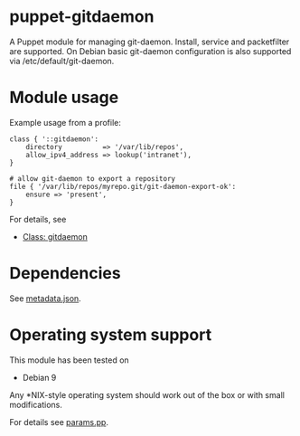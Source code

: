 # puppet-gitdaemon

A Puppet module for managing git-daemon. Install, service and packetfilter are 
supported. On Debian basic git-daemon configuration is also supported via 
/etc/default/git-daemon.

# Module usage

Example usage from a profile:

    class { '::gitdaemon':
        directory          => '/var/lib/repos',
        allow_ipv4_address => lookup('intranet'),
    }
    
    # allow git-daemon to export a repository
    file { '/var/lib/repos/myrepo.git/git-daemon-export-ok':
        ensure => 'present',
    }

For details, see

* [Class: gitdaemon](manifests/init.pp)

# Dependencies

See [metadata.json](metadata.json).

# Operating system support

This module has been tested on

* Debian 9

Any *NIX-style operating system should work out of the box or with small
modifications.

For details see [params.pp](manifests/params.pp).

